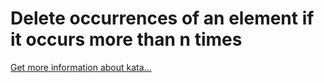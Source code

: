Delete occurrences of an element if it occurs more than n times
=
[Get more information about kata...](/kata/554ca54ffa7d91b236000023)